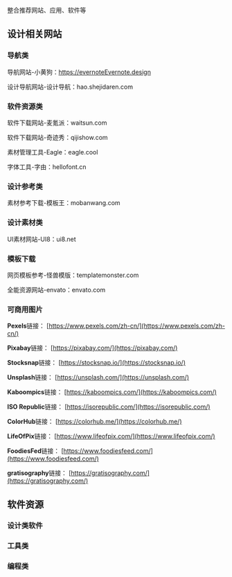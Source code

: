 整合推荐网站、应用、软件等

## 设计相关网站

### 导航类

导航网站-小黄狗：<https://evernoteEvernote.design>

设计导航网站-设计导航：hao.shejidaren.com

### 软件资源类

软件下载网站-麦氪派：waitsun.com 

软件下载网站-奇迹秀：qijishow.com 

素材管理工具-Eagle：eagle.cool 

字体工具-字由：hellofont.cn 

### 设计参考类

素材参考下载-模板王：mobanwang.com 

### 设计素材类

UI素材网站-UI8：ui8.net 

### 模板下载

网页模板参考-怪兽模版：templatemonster.com 

全能资源网站-envato：envato.com

### 可商用图片

**Pexels**链接： [https://www.pexels.com/zh-cn/](https://www.pexels.com/zh-cn/)

**Pixabay**链接： [https://pixabay.com/](https://pixabay.com/)

**Stocksnap**链接： [https://stocksnap.io/](https://stocksnap.io/)

**Unsplash**链接： [https://unsplash.com/](https://unsplash.com/)

**Kaboompics**链接： [https://kaboompics.com/](https://kaboompics.com/)

**ISO Republic**链接： [https://isorepublic.com/](https://isorepublic.com/)

**ColorHub**链接： [https://colorhub.me/](https://colorhub.me/)

**LifeOfPix**链接： [https://www.lifeofpix.com/](https://www.lifeofpix.com/)

**FoodiesFed**链接： [https://www.foodiesfeed.com/](https://www.foodiesfeed.com/)

**gratisography**链接： [https://gratisography.com/](https://gratisography.com/)

## 软件资源

### 设计类软件

### 工具类

### 编程类

